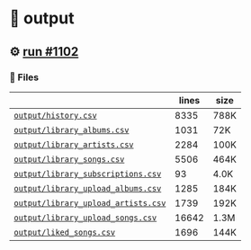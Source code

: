 # 📝  output 

## ⚙️ [run #1102](https://github.com/jwenerd/ytm-dl/actions/runs/8930696942)

### 📁 Files

|                                                                         |lines|size|
|-------------------------------------------------------------------------|-----|----|
|[`output/history.csv` ](output/history.csv)                              |8335 |788K|
|[`output/library_albums.csv` ](output/library_albums.csv)                |1031 |72K |
|[`output/library_artists.csv` ](output/library_artists.csv)              |2284 |100K|
|[`output/library_songs.csv` ](output/library_songs.csv)                  |5506 |464K|
|[`output/library_subscriptions.csv` ](output/library_subscriptions.csv)  |93   |4.0K|
|[`output/library_upload_albums.csv` ](output/library_upload_albums.csv)  |1285 |184K|
|[`output/library_upload_artists.csv` ](output/library_upload_artists.csv)|1739 |192K|
|[`output/library_upload_songs.csv` ](output/library_upload_songs.csv)    |16642|1.3M|
|[`output/liked_songs.csv` ](output/liked_songs.csv)                      |1696 |144K|